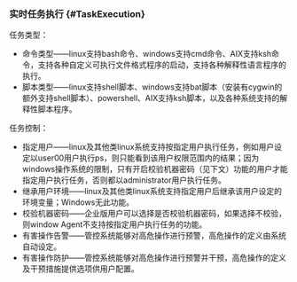 ### 实时任务执行 {#TaskExecution}

任务类型：
- 命令类型——linux支持bash命令、windows支持cmd命令、AIX支持ksh命令，支持各种自定义可执行文件格式程序的启动，支持各种解释性语言程序的执行。
- 脚本类型——linux支持shell脚本、windows支持bat脚本（安装有cygwin的额外支持shell脚本）、powershell、AIX支持ksh脚本，以及各种系统支持的解释性脚本程序。

任务控制：
- 指定用户——linux及其他类linux系统支持按指定用户执行任务，例如用户设定以user00用户执行ps，则只能看到该用户权限范围内的结果；因为windows操作系统的限制，只有开启校验机器密码（见下文）功能的用户才能指定用户执行任务，否则都以administrator用户执行任务。
- 继承用户环境——linux及其他类linux系统支持指定用户后继承该用户设定的环境变量；Windows无此功能。
- 校验机器密码——企业版用户可以选择是否校验机器密码，如果选择不校验，则window Agent不支持按指定用户执行任务的功能。
- 有害操作告警——管控系统能够对高危操作进行预警，高危操作的定义由系统自动设定。
- 有害操作防护——管控系统能够对高危操作进行预警并干预，高危操作的定义及干预措施提供选项供用户配置。
